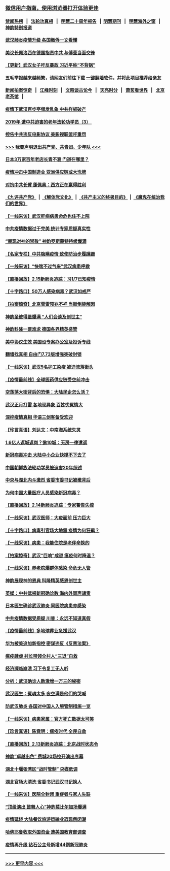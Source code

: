 ### [微信用户指南，使用浏览器打开体验更佳](https://github.com/gfw-breaker/banned-news1/blob/master/indexes/wechat-guide.md?t=0)
#### [禁闻热榜](热点新闻.md?t=0)  &nbsp;&nbsp;|&nbsp;&nbsp; [法轮功真相](https://github.com/gfw-breaker/truth/blob/master/README.md?t=0) &nbsp;&nbsp;|&nbsp;&nbsp; [明慧二十周年报告](https://github.com/gfw-breaker/mh-reports/blob/master/README.md?t=0) &nbsp;&nbsp;|&nbsp;&nbsp;[明慧期刊](https://github.com/gfw-breaker/mh-qikan) &nbsp;&nbsp;|&nbsp;&nbsp; [明慧海外之窗](https://github.com/gfw-breaker/mh-news/blob/master/README.md?t=0) &nbsp;&nbsp;|&nbsp;&nbsp; [神韵特别报道](https://github.com/gfw-breaker/mh-news/blob/master/shenyun.md?t=0)
#### [武汉肺炎疫情升级 各国撤侨一文看懂](../pages/nf4514/n11859313.md?t=02161855) 
#### [美议长佩洛西在德国指责中共 与傅莹当面交锋](../pages/nf4514/n11872375.md?t=02161855) 
#### [【更新】武汉女子吁反暴政 习近平称“不背锅”](../pages/nf4514/n11801312.md?t=02161855) 
#### 五毛举报越来越频繁，请网友们前往下载 [一键翻墙软件](https://github.com/gfw-breaker/ssr-accounts)，并将此项目推荐给亲友
#### [新闻拍案惊奇](https://github.com/gfw-breaker/banned-news1/blob/master/pages/link4.md) &nbsp;&nbsp;|&nbsp;&nbsp; [江峰时刻](https://github.com/gfw-breaker/banned-news1/blob/master/pages/link4.md) &nbsp;&nbsp;|&nbsp;&nbsp; [文昭谈古论今](https://github.com/gfw-breaker/banned-news1/blob/master/pages/link4.md) &nbsp;&nbsp;|&nbsp;&nbsp; [天亮时分](https://github.com/gfw-breaker/banned-news1/blob/master/pages/link4.md) &nbsp;&nbsp;|&nbsp;&nbsp; [萧茗看世界](https://github.com/gfw-breaker/banned-news1/blob/master/pages/link4.md) &nbsp;&nbsp;|&nbsp;&nbsp; [北京老茶馆](https://github.com/gfw-breaker/banned-news1/blob/master/pages/link4.md) &nbsp;&nbsp;|&nbsp;&nbsp; 
#### [疫情下武汉百步亭频发乱象 中共样板破产](../pages/nf4514/n11871457.md?t=02161855) 
#### [2019年 遭中共迫害的老年法轮功学员（3） ](../pages/nf4514/n11830056.md?t=02161855) 
#### [控告中共违反电影协议 美影视联盟吁重罚](../pages/nf4514/n11871820.md?t=02161855) 
#### [>>> 我要声明退出共产党、共青团、少年队 <<<](https://github.com/begood0513/goodnews/blob/master/quit/letter.md) 
#### [日本3万家百年老店长青不衰 门道在哪里？](../pages/nf4514/n11871670.md?t=02161855) 
#### [疫情冲击中国制造业 亚洲供应链或大洗牌](../pages/nf4514/n11871629.md?t=02161855) 
#### [对抗中共长臂 蓬佩奥：西方正在赢得胜利](../pages/nf4514/n11871500.md?t=02161855) 
#### [《九评共产党》](https://github.com/begood0513/9ping.md/blob/master/README.md) &nbsp;|&nbsp; [《解体党文化》](../../../../jtdwh.md/blob/master/README.md)  &nbsp;|&nbsp; [《共产主义的终极目的》](../../../../gczydzjmd.md/blob/master/README.md) &nbsp;|&nbsp; [《魔鬼在统治我们的世界》](../../../../mgztzwmdsj.md/blob/master/README.md) 
#### [【一线采访】武汉肝病病患命危也住不上院](../pages/nf4514/n11870591.md?t=02161855) 
#### [中共疫情数据过于完美 统计专家质疑真实性](../pages/nf4514/n11870197.md?t=02161855) 
#### [“展现对神的崇敬” 神韵罗斯蒙特持续爆满](../pages/nf4514/n11871152.md?t=02161855) 
#### [【名家专栏】中共隐瞒疫情 致使防治步履蹒跚](../pages/nf4514/n11870815.md?t=02161855) 
#### [【一线采访】“快喘不过气来”武汉病患呼救](../pages/nf4514/n11870636.md?t=02161855) 
#### [【直播回放】2.15新肺炎追踪：习1/7已知疫情](../pages/nf4514/n11871276.md?t=02161855) 
#### [【十字路口】50万人感染病毒？武汉如戒严](../pages/nf4514/n11870405.md?t=02161855) 
#### [【拍案惊奇】北京雪雷预兆不祥 当街倒毙解因](../pages/nf4514/n11870203.md?t=02161855) 
#### [神韵圣彼得堡爆满 “人们会谈及创世主”](../pages/nf4514/n11871031.md?t=02161855) 
#### [神韵科隆一票难求 德国各界精英盛赞](../pages/nf4514/n11870655.md?t=02161855) 
#### [美中协议生效 美国设专案办公室及投诉专线](../pages/nf4514/n11870266.md?t=02161855) 
#### [翻墙找真相 自由门7.73版增强突破封锁](../pages/nf4514/n11869569.md?t=02161855) 
#### [【一线采访】武汉5名护工染疫 被迫流落街头](../pages/nf4514/n11870054.md?t=02161855) 
#### [【疫情最前线】全球医药供应链受空前冲击](../pages/nf4514/n11869614.md?t=02161855) 
#### [空荡荡大街背后的恐惧：大陆民企怎么活？](../pages/nf4514/n11869676.md?t=02161855) 
#### [武汉正月打雷 各地现异象 百姓忧冤情大](../pages/nf4514/n11869531.md?t=02161855) 
#### [深挖疫情真相 华语三剑客备受欢迎](../pages/nf4514/n11867482.md?t=02161855) 
#### [【珍言真语】刘达文：中南海系统失灵](../pages/nf4514/n11869465.md?t=02161855) 
#### [1.6亿人返城返岗？逾10城：无房一律遣返](../pages/nf4514/n11869360.md?t=02161855) 
#### [新冠病毒冲击 大陆中小企业快撑不下去了](../pages/nf4514/n11869259.md?t=02161855) 
#### [中国朝鲜族法轮功学员被迫害20年综述](../pages/nf4514/n11846618.md?t=02161855) 
#### [中央与湖北内斗激烈 省委市委书记被撤背后](../pages/nf4514/n11868325.md?t=02161855) 
#### [为何中国大量医疗人员感染新冠病毒？](../pages/nf4514/n11869001.md?t=02161855) 
#### [【直播回放】2.14新肺炎追踪：专家警告失控](../pages/nf4514/n11868930.md?t=02161855) 
#### [【一线采访】武汉医师：大疫面前 压力巨大](../pages/nf4514/n11868829.md?t=02161855) 
#### [【十字路口】病毒引官场大地震 疫情为何狂飙？](../pages/nf4514/n11867660.md?t=02161855) 
#### [【一线采访】病患：我能住院是老伴命换的](../pages/nf4514/n11867769.md?t=02161855) 
#### [【拍案惊奇】武汉“巨响”成谜 瘟疫何时降温？](../pages/nf4514/n11867555.md?t=02161855) 
#### [【一线采访】养老院爆群体感染 命危无人管](../pages/nf4514/n11868341.md?t=02161855) 
#### [神韵展现神的恩典 科隆精英感恩创世主](../pages/nf4514/n11867850.md?t=02161855) 
#### [英媒：中共低报新冠确诊数 海内外同声谴责](../pages/nf4514/n11867421.md?t=02161855) 
#### [日本医生确诊武汉肺炎 同医院病患亦感染](../pages/nf4514/n11867779.md?t=02161855) 
#### [中共疫情数据受质疑 川普：永远不知道真假](../pages/nf4514/n11867195.md?t=02161855) 
#### [【疫情最前线】多地殡葬业急援武汉](../pages/nf4514/n11866914.md?t=02161855) 
#### [华为被美追加新指控 密谋违反《反黑法案》](../pages/nf4514/n11867191.md?t=02161855) 
#### [瘟疫肆虐 村长带领全村人“三退”自救](../pages/nf4514/n11861714.md?t=02161855) 
#### [经济濒临崩溃 习下令复工无人听](../pages/nf4514/n11867269.md?t=02161855) 
#### [分析：武汉确诊人数激增一万三的秘密](../pages/nf4514/n11866187.md?t=02161855) 
#### [武汉医生：冤魂太多 夜空满是他们的哭喊](../pages/nf4514/n11867107.md?t=02161855) 
#### [防武汉肺炎 各国对中国人入境管制措施一览](../pages/nf4514/n11838726.md?t=02161855) 
#### [【一线采访】病患家属：官方死亡数据太可笑](../pages/nf4514/n11866840.md?t=02161855) 
#### [【珍言真语】陈竟明：瘟疫时代 全民自救](../pages/nf4514/n11866765.md?t=02161855) 
#### [【直播回放】2.13新肺炎追踪：北京战时状态令](../pages/nf4514/n11866261.md?t=02161855) 
#### [神韵“卓越出色” 费城20场拉开演出序幕](../pages/nf4514/n11866232.md?t=02161855) 
#### [湖北十堰张湾区“战时管制” 央媒低调](../pages/nf4514/n11866013.md?t=02161855) 
#### [湖北官场大清洗 省委书记武汉书记换人](../pages/nf4514/n11865112.md?t=02161855) 
#### [【一线采访】医院全封闭 重症者与家人失联](../pages/nf4514/n11864778.md?t=02161855) 
#### [“顶级演出 鼓舞人心”神韵莫比尔加场爆满](../pages/nf4514/n11865855.md?t=02161855) 
#### [疫情延烧 大陆餐饮旅游运输业恐现倒闭潮](../pages/nf4514/n11865608.md?t=02161855) 
#### [哈佛耶鲁收取外国资金 遭美国教育部调查](../pages/nf4514/n11864950.md?t=02161855) 
#### [疫情再升级 钻石公主号新增44例新冠肺炎](../pages/nf4514/n11865033.md?t=02161855) 

----
#### [ >>> 更早内容 <<< ](../indexes/nf4514-earlier.md)

